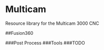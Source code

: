 # Multicam
Resource library for the Multicam 3000 CNC

##Fusion360

###Post Process
###Tools
###TODO


